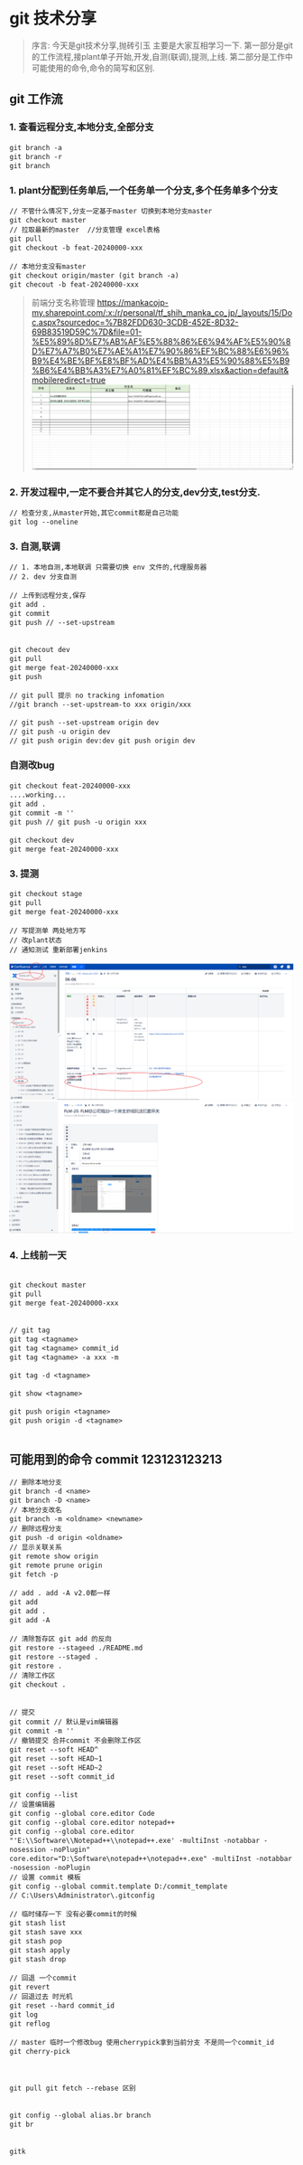 # git 技术分享

> 序言: 今天是git技术分享,抛砖引玉 主要是大家互相学习一下.
第一部分是git的工作流程,接plant单子开始,开发,自测(联调),提测,上线.
第二部分是工作中可能使用的命令,命令的简写和区别.



## git 工作流

### 1. 查看远程分支,本地分支,全部分支
```shell
git branch -a
git branch -r
git branch

```

### 1. plant分配到任务单后,一个任务单一个分支,多个任务单多个分支

```shell
// 不管什么情况下,分支一定基于master 切换到本地分支master
git checkout master
// 拉取最新的master  //分支管理 excel表格
git pull
git checkout -b feat-20240000-xxx

// 本地分支没有master
git checkout origin/master (git branch -a)
git checout -b feat-20240000-xxx
```


>前端分支名称管理
>https://mankacojp-my.sharepoint.com/:x:/r/personal/tf_shih_manka_co_jp/_layouts/15/Doc.aspx?sourcedoc=%7B82FDD630-3CDB-452E-8D32-69B83519D59C%7D&file=01-%E5%89%8D%E7%AB%AF%E5%88%86%E6%94%AF%E5%90%8D%E7%A7%B0%E7%AE%A1%E7%90%86%EF%BC%88%E6%96%B9%E4%BE%BF%E8%BF%AD%E4%BB%A3%E5%90%88%E5%B9%B6%E4%BB%A3%E7%A0%81%EF%BC%89.xlsx&action=default&mobileredirect=true
![alt text](image.png)

### 2. 开发过程中,一定不要合并其它人的分支,dev分支,test分支.

```shell
// 检查分支,从master开始,其它commit都是自己功能
git log --oneline
```

### 3. 自测,联调
```shell
// 1. 本地自测,本地联调 只需要切换 env 文件的,代理服务器
// 2. dev 分支自测

// 上传到远程分支,保存
git add .
git commit
git push // --set-upstream


git checout dev
git pull
git merge feat-20240000-xxx
git push 

// git pull 提示 no tracking infomation
//git branch --set-upstream-to xxx origin/xxx

// git push --set-upstream origin dev
// git push -u origin dev
// git push origin dev:dev git push origin dev
```

### 自测改bug

```shell
git checkout feat-20240000-xxx
....working...
git add .
git commit -m ''
git push // git push -u origin xxx

git checkout dev
git merge feat-20240000-xxx

```

### 3. 提测

```shell
git checkout stage
git pull
git merge feat-20240000-xxx

// 写提测单 两处地方写
// 改plant状态
// 通知测试 重新部署jenkins

```
![alt text](image-1.png)
![alt text](image-2.png)
### 4. 上线前一天

```shell

git checkout master 
git pull
git merge feat-20240000-xxx


// git tag
git tag <tagname>
git tag <tagname> commit_id 
git tag <tagname> -a xxx -m 

git tag -d <tagname>

git show <tagname>

git push origin <tagname>
git push origin -d <tagname>


```







## 可能用到的命令 commit  123123123213

```shell
// 删除本地分支
git branch -d <name>
git branch -D <name>
// 本地分支改名
git branch -m <oldname> <newname>
// 删除远程分支
git push -d origin <oldname>
// 显示关联关系
git remote show origin
git remote prune origin
git fetch -p

// add . add -A v2.0都一样
git add 
git add .
git add -A

// 清除暂存区 git add 的反向
git restore --stageed ./README.md
git restore --staged .
git restore .
// 清除工作区
git checkout .


// 提交
git commit // 默认是vim编辑器
git commit -m ''
// 撤销提交 合并commit 不会删除工作区
git reset --soft HEAD^
git reset --soft HEAD~1
git reset --soft HEAD~2
git reset --soft commit_id

git config --list
// 设置编辑器
git config --global core.editor Code
git config --global core.editor notepad++
git config --global core.editor "'E:\\Software\\Notepad++\\notepad++.exe' -multiInst -notabbar -nosession -noPlugin"
core.editor="D:\Software\notepad++\notepad++.exe" -multiInst -notabbar -nosession -noPlugin
// 设置 commit 模板
git config --global commit.template D:/commit_template
// C:\Users\Administrator\.gitconfig

// 临时储存一下 没有必要commit的时候
git stash list
git stash save xxx
git stash pop
git stash apply 
git stash drop

// 回退 一个commit
git revert
// 回退过去 时光机
git reset --hard commit_id
git log
git reflog

// master 临时一个修改bug 使用cherrypick拿到当前分支 不是同一个commit_id
git cherry-pick 



git pull git fetch --rebase 区别


git config --global alias.br branch
git br


gitk
```